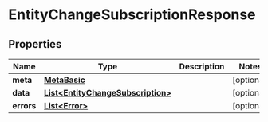 

# EntityChangeSubscriptionResponse



## Properties

| Name | Type | Description | Notes |
|------------ | ------------- | ------------- | -------------|
|**meta** | [**MetaBasic**](MetaBasic.md) |  |  [optional] |
|**data** | [**List&lt;EntityChangeSubscription&gt;**](EntityChangeSubscription.md) |  |  [optional] |
|**errors** | [**List&lt;Error&gt;**](Error.md) |  |  [optional] |



